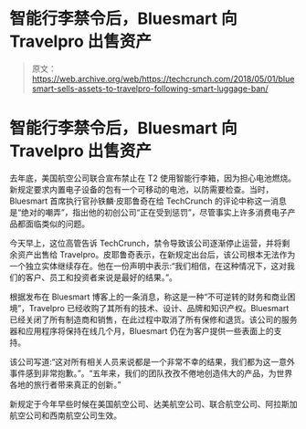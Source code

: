 # 智能行李禁令后，Bluesmart 向 Travelpro 出售资产 

> 原文：<https://web.archive.org/web/https://techcrunch.com/2018/05/01/bluesmart-sells-assets-to-travelpro-following-smart-luggage-ban/>

# 智能行李禁令后，Bluesmart 向 Travelpro 出售资产

去年底，美国航空公司联合宣布禁止在 T2 使用智能行李箱，因为担心电池燃烧。新规定要求内置电子设备的包有一个可移动的电池，以防需要检查。当时， Bluesmart 首席执行官孙铁麟·皮耶鲁奇在给 TechCrunch 的评论中称这一消息是“绝对的嘲弄”，指出他的初创公司“正在受到惩罚”，尽管事实上许多消费电子产品都面临类似的问题。

今天早上，这位高管告诉 TechCrunch，禁令导致该公司逐渐停止运营，并将剩余资产出售给 Travelpro。皮耶鲁奇表示，在新规定出台后，该公司根本无法作为一个独立实体继续存在。他在一份声明中表示:“我们相信，在这种情况下，这对我们的客户、员工和投资者来说是最好的结果。”。

根据发布在 Bluesmart 博客上的一条消息，称这是一种“不可逆转的财务和商业困境”，Travelpro 已经收购了其所有的技术、设计、品牌和知识产权。Bluesmart 已经关闭了所有制造商和销售，在此过程中取消了所有保修和退货。该公司的服务器和应用程序将保持在线几个月，Bluesmart 仍在为客户提供一些表面上的支持。

该公司写道:“这对所有相关人员来说都是一个非常不幸的结果，我们都为这一意外事件感到非常抱歉。”。“五年来，我们的团队孜孜不倦地创造伟大的产品，为世界各地的旅行者带来真正的创新。”

新规定于今年早些时候在美国航空公司、达美航空公司、联合航空公司、阿拉斯加航空公司和西南航空公司生效。